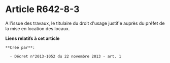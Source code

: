 # Article R642-8-3

A l'issue des travaux, le titulaire du droit d'usage justifie auprès du préfet de la mise en location des locaux.

**Liens relatifs à cet article**

	**Créé par**:

	  - Décret n°2013-1052 du 22 novembre 2013 - art. 1
